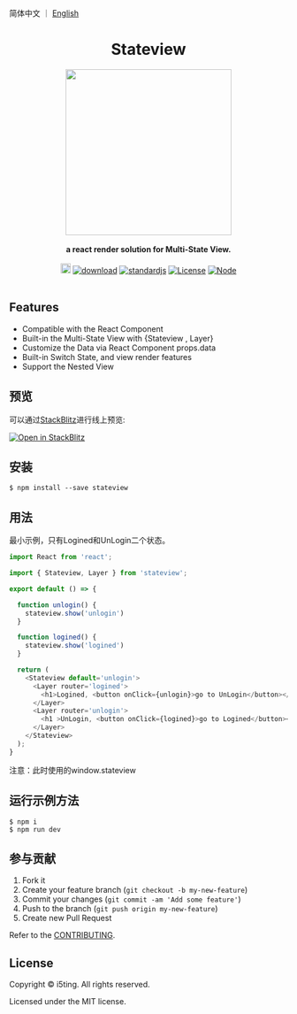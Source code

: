  
<div>
  简体中文 ｜ <a href="./README_EN.md">English</a>
</div>

<h1 align="center"> Stateview </h1>
<div align="center">
  <img src="https://img.alicdn.com/imgextra/i3/O1CN01ukckHc1yE7ND85M1s_!!6000000006546-2-tps-1088-970.png" width="300" />
</div>
<br />

<div align="center">
  <strong> a react render solution for Multi-State View.</strong>
</div>
<br />

<div align="center">
  <a href="https://badge.fury.io/js/stateview"><img src="https://badge.fury.io/js/stateview.svg" alt="npm version" height="18"></a>
  <a href="https://npmcharts.com/compare/stateview" target="_blank"><img src="https://img.shields.io/npm/dm/stateview" alt="download"></a>
  <a href="https://standardjs.com" target="_blank"><img src="https://img.shields.io/badge/code_style-standard-brightgreen.svg" alt="standardjs"></a>
  <a href="https://github.com/i5ting/stateview" target="_blank"><img src="https://img.shields.io/npm/l/vue.svg" alt="License"></a>
  <a href="https://github.com/zhangyuang/i5ting/stateview" target="_blank"><img src="https://img.shields.io/badge/node-%3E=12-green.svg" alt="Node"></a>
</div>
<br />

## Features

- Compatible with the React Component
- Built-in the Multi-State View with {Stateview , Layer}
- Customize the Data via React Component props.data
- Built-in Switch State, and view render features
- Support the Nested View

## 预览

可以通过[StackBlitz](http://stackblitz.com/)进行线上预览:

[![Open in StackBlitz](https://developer.stackblitz.com/img/open_in_stackblitz.svg)](https://stackblitz.com/github/i5ting/stateview)

## 安装

    $ npm install --save stateview

## 用法

最小示例，只有Logined和UnLogin二个状态。

```js
import React from 'react';

import { Stateview, Layer } from 'stateview';

export default () => {

  function unlogin() {
    stateview.show('unlogin')
  }

  function logined() {
    stateview.show('logined')
  }

  return (
    <Stateview default='unlogin'>
      <Layer router='logined'>
        <h1>Logined, <button onClick={unlogin}>go to UnLogin</button></h1>
      </Layer>
      <Layer router='unlogin'>
        <h1 >UnLogin, <button onClick={logined}>go to Logined</button></h1>;
      </Layer>
    </Stateview>
  );
}
```

注意：此时使用的window.stateview

## 运行示例方法

```shell
$ npm i 
$ npm run dev
```

## 参与贡献

1. Fork it
2. Create your feature branch (`git checkout -b my-new-feature`)
3. Commit your changes (`git commit -am 'Add some feature'`)
4. Push to the branch (`git push origin my-new-feature`)
5. Create new Pull Request

Refer to the [CONTRIBUTING](./CONTRIBUTING.md).

## License

Copyright © i5ting. All rights reserved.

Licensed under the MIT license.